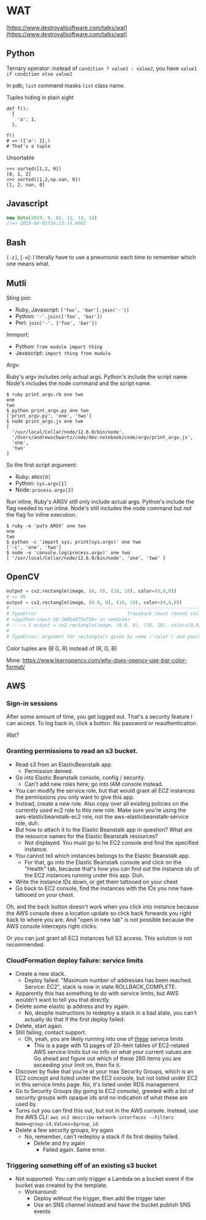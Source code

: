 # WAT

[https://www.destroyallsoftware.com/talks/wat](https://www.destroyallsoftware.com/talks/wat)

## Python

Ternary operator: instead of `condition ? value1 : value2`, you have `value1 if condition else value2`

In pdb, `list` command masks `list` class name.

Tuples hiding in plain sight

```
def f():
  {
    'a': 1,
  },

f()
# => ({'a': 1},)
# That's a tuple
```

Unsortable

```
>>> sorted([1,2, 0])
[0, 1, 2]
>>> sorted([1,2,np.nan, 0])
[1, 2, nan, 0]
```

## Javascript

```js
new Date(2019, 8, 01, 12, 13, 14)
//=> 2019-09-01T16:13:14.000Z
```

## Bash

`[-z]`, [`-n`]: I literally have to use a pneumonic each time to remember which one means what.

## Mutli

Sting join:

* Ruby, Javascript: `['foo', 'bar'].join('-')]`
* Python: `'-'.join(['foo', 'bar'])`
* Perl: `join('-', ['foo', 'bar'])`

Immport:

* Python: `from module import thing`
* Javascript: `import thing from module`

Argv:

Ruby's argv includes only actual args. Python's include the script name. Node's includes the node command and the script name.

```
$ ruby print_argv.rb one two
one
two
$ python print_argv.py one two
['print_argv.py', 'one', 'two']
$ node print_argv.js one two
[
  '/usr/local/Cellar/node/12.6.0/bin/node',
  '/Users/andrewschwartz/code/dev-notebook/code/argv/print_argv.js',
  'one',
  'two'
]
```

So the first script argument:

* Ruby: `ARGV[0]`
* Python: `sys.argv[1]`
* Node: `process.argv[2]`

Run inline, Ruby's ARGV *still* only include actual args. Python's include the flag needed to run inline. Node's still includes the node command but *not* the flag for inline execution.

```
$ ruby -e 'puts ARGV' one two
one
two
$ python -c 'import sys; print(sys.argv)' one two
['-c', 'one', 'two']
$ node -e 'console.log(process.argv)' one two
[ '/usr/local/Cellar/node/12.6.0/bin/node', 'one', 'two' ]
```

## OpenCV

```python
output = cv2.rectangle(image, (0, 0), (10, 10), color=(0,0,0))
# => OK
output = cv2.rectangle(image, (0.0, 0), (10, 10), color=(0,0,0))
# ---------------------------------------------------------------------------
# TypeError                                 Traceback (most recent call last)
# <ipython-input-50-200ba873e75b> in <module>
# ----> 1 output = cv2.rectangle(image, (0.0, 0), (10, 10), color=(0,0,0))
#
# TypeError: argument for rectangle() given by name ('color') and position (3)
```

Color tuples are (B G, R) instead of (R, G, B)

More: https://www.learnopencv.com/why-does-opencv-use-bgr-color-format/

## AWS

### Sign-in sessions

After some amount of time, you get logged out. That's a security feature I can accept. To log back in, click a button. No password or reauthentication.

Wat?

### Granting permissions to read an s3 bucket.

* Read s3 from an ElasticBeanstalk app.
  * Permission denied.
* Go into Elastic Beanstalk console, config / security.
  * Can't add new roles here; go into IAM console instead.
* You can modify the service role, but that would grant all EC2 instances the permissions you only want to give this app.
* Instead, create a new role. Also copy over all existing policies on the currently used ec2 role to this new role. Make sure you're using the aws-elasticbeanstalk-ec2 role, not the aws-elasticbeanstalk-service role, duh.
* But how to attach it to the Elastic Beanstalk app in question? What are the resource names for the Elastic Beanstalk resources?
  * Not displayed. You must go to he EC2 console and find the specified instance.
* You cannot tell which instances belongs to the Elastic Beanstalk app.
  * For that, go into the Elastic Beanstalk console and click on the "Health" tab, because that's how you can find out the instance ids of the EC2 instances running under this app. Duh.
* Write the instance IDs down, or get them tattooed on your chest
* Go back to EC2 console, find the instances with the IDs you now have tattooed on your chest.

Oh, and the back button doesn't work when you click into instance because the AWS console does a location update so click back forwards you right back to where you are. And "open in new tab" is not possible because the AWS console intercepts right clicks.

Or you can just grant all EC2 instances full S3 access. This solution is not recommended.

### CloudFormation deploy failure: service limits

* Create a new stack.
  * Deploy failed: "Maximum number of addresses has been reached. Service: EC2", stack is now in state ROLLBACK_COMPLETE.
* Apparently this has something to do with service limits, but AWS wouldn't want to tell you that directly.
* Delete some elastic ip address and try again.
  * No, despite instructions to redeploy a stack in a bad state, you can't actually do that if the first deploy failed.
* Delete, start again.
* Still failing, contact support.
  * Oh, yeah, you are likely running into one of [these](https://console.aws.amazon.com/servicequotas/home?region=us-east-1#!/services/ec2/quotas) service limits
    * This is a page with 13 pages of 20-item tables of EC2-related AWS service limits but no info on what your current values are. Go ahead and figure out which of these 260 items you are exceeding your limit on, then fix it.
* Discover by fluke that you're at your max Security Groups, which is an EC2 concept and listed under the EC2 console, but not listed under EC2 in this service limits page. No, it's listed under RDS management.
* Go to Security Groups (by going to EC2 console), greeted with a list of security groups with opaque ids and no indication of what these are used by.
* Turns out you can find this out, but not in the AWS console. Instead, use the AWS CLI: `aws ec2 describe-network-interfaces --filters Name=group-id,Values=$group_id`.
* Delete a few security groups, try again
  * No, remember, can't redeploy a stack if its first deploy failed.
    * Delete and try again
      * Failed again. Same error.

### Triggering something off of an existing s3 bucket

* Not supported. You can only trigger a Lambda on a bucket event if the bucket was created by the template.
  * Workaround:
    * Deploy without the trigger, then add the trigger later
    * Use an SNS channel instead and have the bucket publish SNS events

